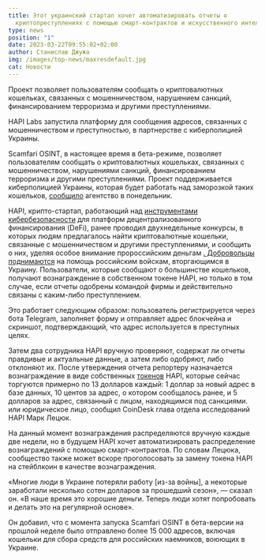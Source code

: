```yaml
---
title: Этот украинский стартап хочет автоматизировать отчеты о
  криптопреступлениях с помощью смарт-контрактов и искусственного интеллекта
type: news
position: "1"
date: 2023-03-22T09:55:02+02:00
author: Станислав Джужа
img: /images/top-news/maxresdefault.jpg
cat: Новости
---
```

Проект позволяет пользователям сообщать о криптовалютных кошельках, связанных с мошенничеством, нарушением санкций, финансированием терроризма и другими преступлениями.

HAPI Labs запустила платформу для сообщения адресов, связанных с мошенничеством и преступностью, в партнерстве с киберполицией Украины.

Scamfari OSINT, в настоящее время в бета-режиме, позволяет пользователям сообщать о криптовалютных кошельках, связанных с мошенничеством, нарушениями санкций, финансированием терроризма и другими преступлениями. Проект поддерживается киберполицией Украины, которая будет работать над заморозкой таких кошельков, [сообщило](https://cyberpolice.gov.ua/news/kiberpolicziya-stala-partnerom-proyektu-z-vyyavlennya-kryptogamancziv-povyazanyx-iz-terorystychnoyu-ta-pidsankczijnoyu-diyalnistyu-6808/) агентство в понедельник.

HAPI, крипто-стартап, работающий над [инструментами кибербезопасности](https://hapi-one.gitbook.io/hapi-protocol/) для платформ децентрализованного финансирования (DeFi), ранее проводил двухнедельные конкурсы, в которых людям предлагалось найти криптовалютные кошельки, связанные с мошенничеством и другими преступлениями, и сообщить о них, уделяя особое внимание пророссийским деньгам [. Добровольцы поднимаются](https://www.coindesk.com/consensus-magazine/2023/02/13/pro-war-russians-raise-millions-in-crypto-ukrainians-block-their-wallets-coindesk/) на помощь российским войскам, вторгающимся в Украину. Пользователи, которые сообщают о большинстве кошельков, получают вознаграждение в собственном токене HAPI, но только в том случае, если отчеты одобрены командой фирмы и действительно связаны с каким-либо преступлением.

Это работает следующим образом: пользователь регистрируется через бота Telegram, заполняет форму и отправляет адрес блокчейна и скриншот, подтверждающий, что адрес используется в преступных целях.

Затем два сотрудника HAPI вручную проверяют, содержат ли отчеты правдивые и актуальные данные, а затем либо одобряют, либо отклоняют их. После утверждения отчета репортеру назначается вознаграждение в виде собственных [токенов](https://coinmarketcap.com/currencies/hapi-one/) HAPI, которые сейчас торгуются примерно по 13 долларов каждый: 1 доллар за новый адрес в базе данных, 10 центов за адрес, о котором сообщалось ранее, и 5 долларов за адрес, связанный с лицом, находящимся под санкциями. или юридическое лицо, сообщил CoinDesk глава отдела исследований HAPI Марк Лецюк.

На данный момент вознаграждения распределяются вручную каждые две недели, но в будущем HAPI хочет автоматизировать распределение вознаграждений с помощью смарт-контрактов. По словам Лецюка, сообщество также может вскоре проголосовать за замену токена HAPI на стейблкоин в качестве вознаграждения.

«Многие люди в Украине потеряли работу \[из-за войны], а некоторые заработали несколько сотен долларов за прошедший сезон», — сказал он. «В наше время это хорошие деньги. Теперь люди хотят попробовать и делать это на регулярной основе».

Он добавил, что с момента запуска Scamfari OSINT в бета-версии на прошлой неделе было отправлено более 15 000 адресов, включая кошельки для сбора средств для российских наемников, воюющих в Украине.